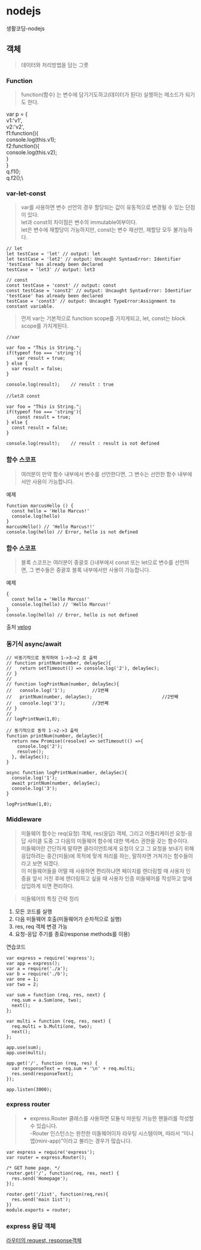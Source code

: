 # nodejs
생활코딩-nodejs

## 객체
> 데이터와 처리방법을 담는 그릇

### Function
> function(함수) 는 변수에 담기기도하고(데이터가 된다) 실행하는 메소드가 되기도 한다.

var p = {\
  v1:'v1',\
  v2:'v2',\
  f1:function(){\
    console.log(this.v1);\
  f2:function(){\
    console.log(this.v2);\
    }\
 }\
 q.f1();\
 q.f2();\
 
 ### var-let-const
 
 > var를 사용하면 변수 선언의 경우 할당되는 값이 유동적으로 변경될 수 있는 단점이 있다.\
 > let과 const의 차이점은 변수의 immutable여부이다.\
   let은 변수에 재할당이 가능하지만, const는 변수 재선언, 재할당 모두 불가능하다.

```
// let
let testCase = 'let' // output: let
let testCase = 'let2' // output: Uncaught SyntaxError: Identifier 'testCase' has already been declared
testCase = 'let3' // output: let3
```

```
// const
const testCase = 'const' // output: const
const testCase = 'const2' // output: Uncaught SyntaxError: Identifier 'testCase' has already been declared
testCase = 'const3' // output: Uncaught TypeError:Assignment to constant variable.
```

> 먼저 var는 기본적으로 function scope를 가지게되고, let, const는 block scope를 가지게된다.
```
//var

var foo = "This is String.";
if(typeof foo === 'string'){
	var result = true;
} else {
  var result = false;
}

console.log(result);    // result : true
```

```
//let과 const

var foo = "This is String.";
if(typeof foo === 'string'){
	const result = true;
} else {
  const result = false;
}

console.log(result);    // result : result is not defined
```

### 함수 스코프
> 여러분이 만약 함수 내부에서 변수를 선언한다면, 그 변수는 선언한 함수 내부에서만 사용이 가능합니다.

예제
```
function marcusHello () {
  const hello = 'Hello Marcus!'
  console.log(hello)
}
marcusHello() // 'Hello Marcus!!'
console.log(hello) // Error, hello is not defined
```
### 함수 스코프
> 블록 스코프는 여러분이 중괄호 {}내부에서 const 또는 let으로 변수를 선언하면, 그 변수들은 중괄호 블록 내부에서만 사용이 가능합니다.

예제
```
{
  const hello = 'Hello Marcus!'
  console.log(hello) // 'Hello Marcus!'
}
console.log(hello) // Error, hello is not defined
```

출처
[velog](https://velog.io/@marcus/%EC%9E%90%EB%B0%94%EC%8A%A4%ED%81%AC%EB%A6%BD%ED%8A%B8-%EC%8A%A4%EC%BD%94%ED%94%84)

### 동기식 async/await 
```
// 비동기적으로 동작하여 1->3->2 로 출력
// function printNum(number, delaySec){
//   return setTimeout(() => console.log('2'), delaySec);
// }
//
// function logPrintNum(number, delaySec){
//   console.log('1');          //1번쨰
//   printNum(number, delaySec);                          //2번째
//   console.log('3');          //3번째
// }
//
// logPrintNum(1,0);

// 동기적으로 동작 1->2->3 출력
function printNum(number, delaySec){
  return new Promise((resolve) => setTimeout(() =>{
    console.log('2');
    resolve();
  }, delaySec));
}

async function logPrintNum(number, delaySec){
  console.log('1');
  await printNum(number, delaySec);
  console.log('3');
}

logPrintNum(1,0);
```

### Middleware
> 미들웨어 함수는 req(요청) 객체, res(응답) 객체, 그리고 어플리케이션 요청-응답 사이클 도중 그 다음의 미들웨어 함수에 대한 엑세스 권한을 갖는 함수이다.\
  미들웨어란 간단하게 말하면 클라이언트에게 요청이 오고 그 요청을 보내기 위해 응답하려는 중간(미들)에 목적에 맞게 처리를 하는, 말하자면 거쳐가는 함수들이라고 보면 되겠다.\
  이 미들웨어들을 어떨 때 사용하면 편리하냐면 페이지를 렌더링할 때 사용자 인증을 앞서 거친 후에 렌더링하고 싶을 때 사용자 인증 미들웨어를 작성하고 앞에 삽입하게 되면 편리하다.
  
> 미들웨어의 특징 간략 정리
1. 모든 코드를 실행
2. 다음 미들웨어 호출(미들웨어가 순차적으로 실행)
3. res, req 객체 변경 가능
4. 요청-응답 주기를 종료(response methods를 이용)

연습코드
```
var express = require('express');
var app = express();
var a = require('./a');
var b = require('./b');
var one = 1;
var two = 2;

var sum = function (req, res, next) {
  req.sum = a.Sum(one, two);
  next();
};

var multi = function (req, res, next) {
  req.multi = b.Multi(one, two);
  next();
};

app.use(sum);
app.use(multi);

app.get('/', function (req, res) {
  var responseText = req.sum + '\n' + req.multi;
  res.send(responseText);
});

app.listen(3000);
```

### express router
> - express.Router 클래스를 사용하면 모듈식 마운팅 가능한 핸들러를 작성할 수 있습니다.\
   -Router 인스턴스는 완전한 미들웨어이자 라우팅 시스템이며, 따라서 “미니 앱(mini-app)”이라고 불리는 경우가 많습니다.
```
var express = require('express');
var router = express.Router();

/* GET home page. */
router.get('/', function(req, res, next) {
  res.send('Homepage');
});

router.get('/1ist', function(req,res){
  res.send('main 1ist');
})
module.exports = router;
```

### express 응답 객체
[라우터의 request, response객체](https://luckyyowu.tistory.com/346)

